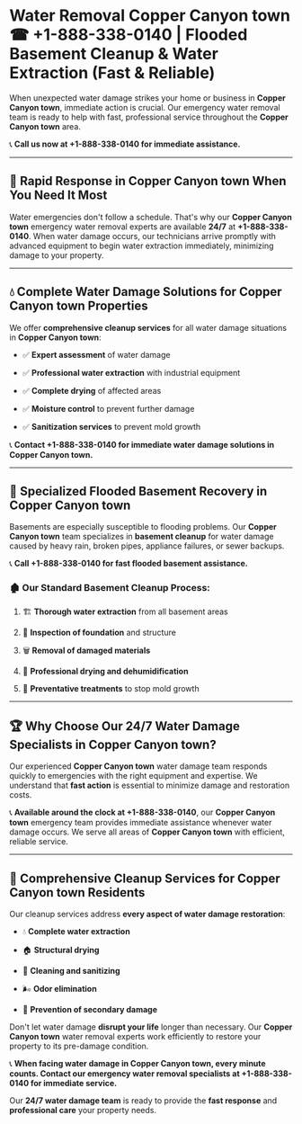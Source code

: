 # Water Removal Copper Canyon town ☎ +1-888-338-0140 | Flooded Basement Cleanup & Water Extraction (Fast & Reliable)

When unexpected water damage strikes your home or business in **Copper Canyon town**, immediate action is crucial. Our emergency water removal team is ready to help with fast, professional service throughout the **Copper Canyon town** area. 

📞 **Call us now at +1-888-338-0140 for immediate assistance.**
---
## 🚀 Rapid Response in Copper Canyon town When You Need It Most
Water emergencies don't follow a schedule. That's why our **Copper Canyon town** emergency water removal experts are available **24/7** at **+1-888-338-0140**. When water damage occurs, our technicians arrive promptly with advanced equipment to begin water extraction immediately, minimizing damage to your property.
---
## 💧 Complete Water Damage Solutions for Copper Canyon town Properties
We offer **comprehensive cleanup services** for all water damage situations in **Copper Canyon town**:
- ✅ **Expert assessment** of water damage  
- ✅ **Professional water extraction** with industrial equipment  
- ✅ **Complete drying** of affected areas  
- ✅ **Moisture control** to prevent further damage  
- ✅ **Sanitization services** to prevent mold growth  
📞 **Contact +1-888-338-0140 for immediate water damage solutions in Copper Canyon town.**
---
## 🌊 Specialized Flooded Basement Recovery in Copper Canyon town
Basements are especially susceptible to flooding problems. Our **Copper Canyon town** team specializes in **basement cleanup** for water damage caused by heavy rain, broken pipes, appliance failures, or sewer backups. 
📞 **Call +1-888-338-0140 for fast flooded basement assistance.**
### 🏚️ Our Standard Basement Cleanup Process:
1. 🏗️ **Thorough water extraction** from all basement areas  
2. 🔎 **Inspection of foundation** and structure  
3. 🗑️ **Removal of damaged materials**  
4. 💨 **Professional drying and dehumidification**  
5. 🚫 **Preventative treatments** to stop mold growth  
---
## 🏆 Why Choose Our 24/7 Water Damage Specialists in Copper Canyon town?
Our experienced **Copper Canyon town** water damage team responds quickly to emergencies with the right equipment and expertise. We understand that **fast action** is essential to minimize damage and restoration costs.
📞 **Available around the clock at +1-888-338-0140**, our **Copper Canyon town** emergency team provides immediate assistance whenever water damage occurs. We serve all areas of **Copper Canyon town** with efficient, reliable service.
---
## 🧹 Comprehensive Cleanup Services for Copper Canyon town Residents
Our cleanup services address **every aspect of water damage restoration**:
- 💧 **Complete water extraction**  
- 🏠 **Structural drying**  
- 🧼 **Cleaning and sanitizing**  
- 🌬️ **Odor elimination**  
- 🚫 **Prevention of secondary damage**  
Don't let water damage **disrupt your life** longer than necessary. Our **Copper Canyon town** water removal experts work efficiently to restore your property to its pre-damage condition.
📞 **When facing water damage in Copper Canyon town, every minute counts. Contact our emergency water removal specialists at +1-888-338-0140 for immediate service.**
Our **24/7 water damage team** is ready to provide the **fast response** and **professional care** your property needs.
